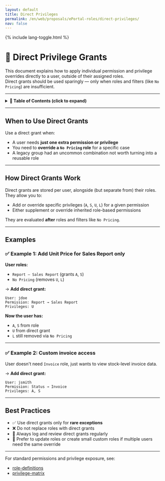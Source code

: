 ```yaml
---
layout: default
title: Direct Privileges
permalink: /en/web/proposals/ePortal-roles/direct-privileges/
nav: false
---
```


{% include lang-toggle.html %}

# 🧩 Direct Privilege Grants

This document explains how to apply individual permission and privilege overrides directly to a user, outside of their assigned roles.  
Direct grants should be used sparingly — only when roles and filters (like `No Pricing`) are insufficient.

---

<details markdown="1">
  <summary><strong>📑 Table of Contents (click to expand)</strong></summary>

- [`When to Use Direct Grants`](#when-to-use-direct-grants)
- [`How Direct Grants Work`](#how-direct-grants-work)
- [`Examples`](#examples)
- [`Best Practices`](#best-practices)

</details>

---

## When to Use Direct Grants

Use a direct grant when:

- A user needs **just one extra permission or privilege**
- You need to **override a `No Pricing` role** for a specific case
- A legacy group had an uncommon combination not worth turning into a reusable role

---

## How Direct Grants Work

Direct grants are stored per user, alongside (but separate from) their roles. They allow you to:

- Add or override specific privileges (`A`, `S`, `U`, `L`) for a given permission
- Either supplement or override inherited role-based permissions

They are evaluated **after** roles and filters like `No Pricing`.

---

## Examples

### ✅ Example 1: Add Unit Price for Sales Report only

**User roles:**

- `Report – Sales Report` (grants `A`, `S`)
- `No Pricing` (removes `U`, `L`)

→ **Add direct grant:**
```text
User: jdoe
Permission: Report → Sales Report
Privileges: U
```

**Now the user has:**

- `A`, `S` from role  
- `U` from direct grant  
- `L` still removed via `No Pricing`  

---

### ✅ Example 2: Custom invoice access

User doesn't need `Invoice` role, just wants to view stock-level invoice data.

→ **Add direct grant:**
```text
User: jsmith
Permission: Status → Invoice
Privileges: A, S
```

---

## Best Practices

- ✅ Use direct grants only for **rare exceptions**
- ❌ Do not replace roles with direct grants
- 🔐 Always log and review direct grants regularly
- 🔄 Prefer to update roles or create small custom roles if multiple users need the same override

---

For standard permissions and privilege exposure, see:

- [role-definitions](./role-definitions.md)
- [privilege-matrix](./privilege-matrix.md)
